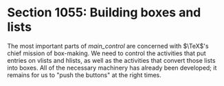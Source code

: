 # Section 1055: Building boxes and lists

The most important parts of *main_control* are concerned with $\TeX$'s chief mission of box-making.
We need to control the activities that put entries on vlists and hlists, as well as the activities that convert those lists into boxes.
All of the necessary machinery has already been developed; it remains for us to "push the buttons" at the right times.
